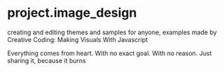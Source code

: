 # project.image_design
creating and editing themes and samples for anyone, examples made by Creative Coding: Making Visuals With Javascript

Everything comes from heart. With no exact goal. With no reason. Just sharing it, because it burns

